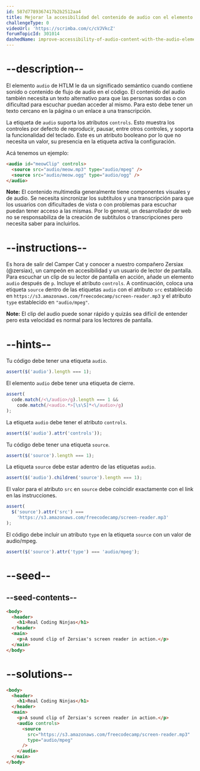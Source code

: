 ```yaml
---
id: 587d7789367417b2b2512aa4
title: Mejorar la accesibilidad del contenido de audio con el elemento de audio
challengeType: 0
videoUrl: 'https://scrimba.com/c/cVJVkcZ'
forumTopicId: 301014
dashedName: improve-accessibility-of-audio-content-with-the-audio-element
---
```


# --description--

El elemento `audio` de HTLM le da un significado semántico cuando contiene sonido o contenido de flujo de audio en el código. El contenido del audio también necesita un texto alternativo para que las personas sordas o con dificultad para escuchar puedan acceder al mismo. Para esto debe tener un texto cercano en la página o un enlace a una transcripción.

La etiqueta de `audio` suporta los atributos `controls`. Esto muestra los controles por defecto de reproducir, pausar, entre otros controles, y soporta la funcionalidad del teclado. Este es un atributo booleano por lo que no necesita un valor, su presencia en la etiqueta activa la configuración.

Acá tenemos un ejemplo:

```html
<audio id="meowClip" controls>
  <source src="audio/meow.mp3" type="audio/mpeg" />
  <source src="audio/meow.ogg" type="audio/ogg" />
</audio>
```

**Note:** El contenido multimedia generalmente tiene componentes visuales y de audio. Se necesita sincronizar los subtítulos y una transcripción para que los usuarios con dificultades de vista o con problemas para escuchar puedan tener acceso a las mismas. Por lo general, un desarrollador de web no se responsabiliza de la creación de subtítulos o transcripciones pero necesita saber para incluirlos.

# --instructions--

Es hora de salir del Camper Cat y conocer a nuestro compañero Zersiax (@zersiax), un campeón en accesibilidad y un usuario de lector de pantalla. Para escuchar un clip de su lector de pantalla en acción, añade un elemento `audio` después de `p`. Incluye el atributo `controls`. A continuación, coloca una etiqueta `source` dentro de las etiquetas `audio` con el atributo `src` establecido en `https://s3.amazonaws.com/freecodecamp/screen-reader.mp3` y el atributo `type` establecido en `"audio/mpeg"`.

**Note:** El clip del audio puede sonar rápido y quizás sea difícil de entender pero esta velocidad es normal para los lectores de pantalla.

# --hints--

Tu código debe tener una etiqueta `audio`.

```js
assert($('audio').length === 1);
```

El elemento `audio` debe tener una etiqueta de cierre.

```js
assert(
  code.match(/<\/audio>/g).length === 1 &&
    code.match(/<audio.*>[\s\S]*<\/audio>/g)
);
```

La etiqueta `audio` debe tener el atributo `controls`.

```js
assert($('audio').attr('controls'));
```

Tu código debe tener una etiqueta `source`.

```js
assert($('source').length === 1);
```

La etiqueta `source` debe estar adentro de las etiquetas `audio`.

```js
assert($('audio').children('source').length === 1);
```

El valor para el atributo `src` en `source` debe coincidir exactamente con el link en las instrucciones.

```js
assert(
  $('source').attr('src') ===
    'https://s3.amazonaws.com/freecodecamp/screen-reader.mp3'
);
```

El código debe incluir un atributo `type` en la etiqueta `source` con un valor de audio/mpeg.

```js
assert($('source').attr('type') === 'audio/mpeg');
```

# --seed--

## --seed-contents--

```html
<body>
  <header>
    <h1>Real Coding Ninjas</h1>
  </header>
  <main>
    <p>A sound clip of Zersiax's screen reader in action.</p>
  </main>
</body>
```

# --solutions--

```html
<body>
  <header>
    <h1>Real Coding Ninjas</h1>
  </header>
  <main>
    <p>A sound clip of Zersiax's screen reader in action.</p>
    <audio controls>
      <source
        src="https://s3.amazonaws.com/freecodecamp/screen-reader.mp3"
        type="audio/mpeg"
      />
    </audio>
  </main>
</body>
```
